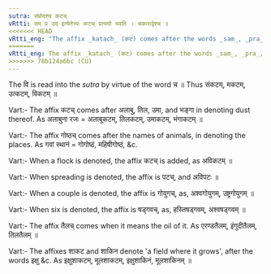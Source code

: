 ```yaml
---
sutra: संप्रोदश्च कटच्
vRtti: सम् प्र उद् इत्येतेभ्यः कटच् प्रत्ययो भवति । चकाराद्वेश्च ॥
<<<<<<< HEAD
vRtti_eng: "The affix _katach_ (कट꣡) comes after the words _sam_, _pra_, _ud_, (and _vi_)."
=======
vRtti_eng: The affix _katach_ (कट) comes after the words _sam_, _pra_, _ud_, (and _vi_).
>>>>>>> 78b124a6bc (CU)
---
```

The वि is read into the _sutra_ by virtue of the word च ॥ Thus संकटम्, मकटम्, उत्कटम्, विकटम् ॥

Vart:- The affix कटच् comes after अलाबु, तिल, उमा, and भङ्गा in denoting dust thereof. As अलाबुना रजः = अलाबूकटम्, तिलकटम्, उमाकटम्, भंगाकटम् ॥

Vart:- The affix गोष्ठच् comes after the names of animals, in denoting the places. As गवां स्थानं = गोगोष्ठं, महिषीगोष्ठं, &c.

Vart:- When a flock is denoted, the affix कटच् is added, as अविकटम् ॥

Vart:- When spreading is denoted, the affix is पटच्, and अविपटः ॥

Vart:- When a couple is denoted, the affix is गोयुगच्, as, अश्वगोयुगम्, उष्ट्रगोयुगम् ॥

Vart:- When six is denoted, the affix is षड्गवच्, as, हस्तिषड्गवम्, अश्वषड्गवम् ॥

Vart:- The affix तैलच् comes when it means the oil of it. As एरण्डतैलम्, इंगुदीतैलम्, तिलतैलम् ॥

Vart:- The affixes शाकट and शाकिन denote 'a field where it grows', after the words इक्षु &c. As इक्षुशाकटम्, मूलशाकटम्, इक्षुशाकिनं, मूलशाकिनम् ॥
